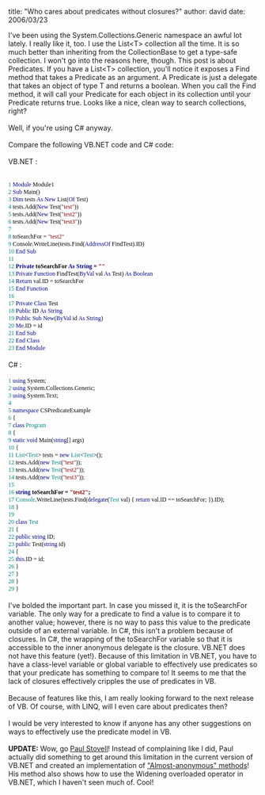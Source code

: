 
title: "Who cares about predicates without closures?"
author: david
date: 2006/03/23

I've been using the System.Collections.Generic namespace an awful lot lately. I really like it, too. I use the List&lt;T&gt; collection all the time. It is so much better than inheriting from the CollectionBase to get a type-safe collection. I won't go into the reasons here, though. This post is about Predicates. If you have a List&lt;T&gt; collection, you'll notice it exposes a Find method that takes a Predicate as an argument. A Predicate is just a delegate that takes an object of type T and returns a boolean. When you call the Find method, it will call your Predicate for each object in its collection until your Predicate returns true. Looks like a nice, clean way to search collections, right?<br><br>Well, if you're using C# anyway.<br><br>Compare the following VB.NET code and C# code:<br><br>VB.NET :<br><br><div style="font-family: Consolas; font-size: 9pt; color: black; -moz-background-clip: -moz-initial; -moz-background-origin: -moz-initial; -moz-background-inline-policy: -moz-initial;"> <p style="margin: 0px;"><span style="color: teal;">    1</span> <span style="background: white none repeat scroll 0% 50%; color: navy; -moz-background-clip: -moz-initial; -moz-background-origin: -moz-initial; -moz-background-inline-policy: -moz-initial;">Module</span><span style="background: white none repeat scroll 0% 50%; -moz-background-clip: -moz-initial; -moz-background-origin: -moz-initial; -moz-background-inline-policy: -moz-initial;"> Module1</span> <p style="margin: 0px;"><span style="color: teal;">    2</span> <span style="background: white none repeat scroll 0% 50%; -moz-background-clip: -moz-initial; -moz-background-origin: -moz-initial; -moz-background-inline-policy: -moz-initial;">    </span><span style="background: white none repeat scroll 0% 50%; color: navy; -moz-background-clip: -moz-initial; -moz-background-origin: -moz-initial; -moz-background-inline-policy: -moz-initial;">Sub</span><span style="background: white none repeat scroll 0% 50%; -moz-background-clip: -moz-initial; -moz-background-origin: -moz-initial; -moz-background-inline-policy: -moz-initial;"> Main()</span> <p style="margin: 0px;"><span style="color: teal;">    3</span> <span style="background: white none repeat scroll 0% 50%; -moz-background-clip: -moz-initial; -moz-background-origin: -moz-initial; -moz-background-inline-policy: -moz-initial;">        </span><span style="background: white none repeat scroll 0% 50%; color: navy; -moz-background-clip: -moz-initial; -moz-background-origin: -moz-initial; -moz-background-inline-policy: -moz-initial;">Dim</span><span style="background: white none repeat scroll 0% 50%; -moz-background-clip: -moz-initial; -moz-background-origin: -moz-initial; -moz-background-inline-policy: -moz-initial;"> tests </span><span style="background: white none repeat scroll 0% 50%; color: navy; -moz-background-clip: -moz-initial; -moz-background-origin: -moz-initial; -moz-background-inline-policy: -moz-initial;">As</span><span style="background: white none repeat scroll 0% 50%; -moz-background-clip: -moz-initial; -moz-background-origin: -moz-initial; -moz-background-inline-policy: -moz-initial;"> </span><span style="background: white none repeat scroll 0% 50%; color: navy; -moz-background-clip: -moz-initial; -moz-background-origin: -moz-initial; -moz-background-inline-policy: -moz-initial;">New</span><span style="background: white none repeat scroll 0% 50%; -moz-background-clip: -moz-initial; -moz-background-origin: -moz-initial; -moz-background-inline-policy: -moz-initial;"> List(</span><span style="background: white none repeat scroll 0% 50%; color: navy; -moz-background-clip: -moz-initial; -moz-background-origin: -moz-initial; -moz-background-inline-policy: -moz-initial;">Of</span><span style="background: white none repeat scroll 0% 50%; -moz-background-clip: -moz-initial; -moz-background-origin: -moz-initial; -moz-background-inline-policy: -moz-initial;"> Test)</span> <p style="margin: 0px;"><span style="color: teal;">    4</span> <span style="background: white none repeat scroll 0% 50%; -moz-background-clip: -moz-initial; -moz-background-origin: -moz-initial; -moz-background-inline-policy: -moz-initial;">        tests.Add(</span><span style="background: white none repeat scroll 0% 50%; color: navy; -moz-background-clip: -moz-initial; -moz-background-origin: -moz-initial; -moz-background-inline-policy: -moz-initial;">New</span><span style="background: white none repeat scroll 0% 50%; -moz-background-clip: -moz-initial; -moz-background-origin: -moz-initial; -moz-background-inline-policy: -moz-initial;"> Test(</span><span style="background: white none repeat scroll 0% 50%; color: maroon; -moz-background-clip: -moz-initial; -moz-background-origin: -moz-initial; -moz-background-inline-policy: -moz-initial;">"test"</span><span style="background: white none repeat scroll 0% 50%; -moz-background-clip: -moz-initial; -moz-background-origin: -moz-initial; -moz-background-inline-policy: -moz-initial;">))</span> <p style="margin: 0px;"><span style="color: teal;">    5</span> <span style="background: white none repeat scroll 0% 50%; -moz-background-clip: -moz-initial; -moz-background-origin: -moz-initial; -moz-background-inline-policy: -moz-initial;">        tests.Add(</span><span style="background: white none repeat scroll 0% 50%; color: navy; -moz-background-clip: -moz-initial; -moz-background-origin: -moz-initial; -moz-background-inline-policy: -moz-initial;">New</span><span style="background: white none repeat scroll 0% 50%; -moz-background-clip: -moz-initial; -moz-background-origin: -moz-initial; -moz-background-inline-policy: -moz-initial;"> Test(</span><span style="background: white none repeat scroll 0% 50%; color: maroon; -moz-background-clip: -moz-initial; -moz-background-origin: -moz-initial; -moz-background-inline-policy: -moz-initial;">"test2"</span><span style="background: white none repeat scroll 0% 50%; -moz-background-clip: -moz-initial; -moz-background-origin: -moz-initial; -moz-background-inline-policy: -moz-initial;">))</span> <p style="margin: 0px;"><span style="color: teal;">    6</span> <span style="background: white none repeat scroll 0% 50%; -moz-background-clip: -moz-initial; -moz-background-origin: -moz-initial; -moz-background-inline-policy: -moz-initial;">        tests.Add(</span><span style="background: white none repeat scroll 0% 50%; color: navy; -moz-background-clip: -moz-initial; -moz-background-origin: -moz-initial; -moz-background-inline-policy: -moz-initial;">New</span><span style="background: white none repeat scroll 0% 50%; -moz-background-clip: -moz-initial; -moz-background-origin: -moz-initial; -moz-background-inline-policy: -moz-initial;"> Test(</span><span style="background: white none repeat scroll 0% 50%; color: maroon; -moz-background-clip: -moz-initial; -moz-background-origin: -moz-initial; -moz-background-inline-policy: -moz-initial;">"test3"</span><span style="background: white none repeat scroll 0% 50%; -moz-background-clip: -moz-initial; -moz-background-origin: -moz-initial; -moz-background-inline-policy: -moz-initial;">))</span> <p style="margin: 0px;"><span style="color: teal;">    7</span>  <p style="margin: 0px;"><span style="color: teal;">    8</span> <span style="background: white none repeat scroll 0% 50%; -moz-background-clip: -moz-initial; -moz-background-origin: -moz-initial; -moz-background-inline-policy: -moz-initial;">        toSearchFor = </span><span style="background: white none repeat scroll 0% 50%; color: maroon; -moz-background-clip: -moz-initial; -moz-background-origin: -moz-initial; -moz-background-inline-policy: -moz-initial;">"test2"</span> <p style="margin: 0px;"><span style="color: teal;">    9</span> <span style="background: white none repeat scroll 0% 50%; -moz-background-clip: -moz-initial; -moz-background-origin: -moz-initial; -moz-background-inline-policy: -moz-initial;">        Console.WriteLine(tests.Find(</span><span style="background: white none repeat scroll 0% 50%; color: navy; -moz-background-clip: -moz-initial; -moz-background-origin: -moz-initial; -moz-background-inline-policy: -moz-initial;">AddressOf</span><span style="background: white none repeat scroll 0% 50%; -moz-background-clip: -moz-initial; -moz-background-origin: -moz-initial; -moz-background-inline-policy: -moz-initial;"> FindTest).ID)</span> <p style="margin: 0px;"><span style="color: teal;">   10</span> <span style="background: white none repeat scroll 0% 50%; -moz-background-clip: -moz-initial; -moz-background-origin: -moz-initial; -moz-background-inline-policy: -moz-initial;">    </span><span style="background: white none repeat scroll 0% 50%; color: navy; -moz-background-clip: -moz-initial; -moz-background-origin: -moz-initial; -moz-background-inline-policy: -moz-initial;">End</span><span style="background: white none repeat scroll 0% 50%; -moz-background-clip: -moz-initial; -moz-background-origin: -moz-initial; -moz-background-inline-policy: -moz-initial;"> </span><span style="background: white none repeat scroll 0% 50%; color: navy; -moz-background-clip: -moz-initial; -moz-background-origin: -moz-initial; -moz-background-inline-policy: -moz-initial;">Sub</span> <p style="margin: 0px;"><span style="color: teal;">   11</span>  <p style="margin: 0px;"><span style="color: teal;">   12</span> <span style="background: white none repeat scroll 0% 50%; -moz-background-clip: -moz-initial; -moz-background-origin: -moz-initial; -moz-background-inline-policy: -moz-initial;">    </span><b><span style="background: white none repeat scroll 0% 50%; color: navy; -moz-background-clip: -moz-initial; -moz-background-origin: -moz-initial; -moz-background-inline-policy: -moz-initial;">Private</span><span style="background: white none repeat scroll 0% 50%; -moz-background-clip: -moz-initial; -moz-background-origin: -moz-initial; -moz-background-inline-policy: -moz-initial;"> toSearchFor </span><span style="background: white none repeat scroll 0% 50%; color: navy; -moz-background-clip: -moz-initial; -moz-background-origin: -moz-initial; -moz-background-inline-policy: -moz-initial;">As</span><span style="background: white none repeat scroll 0% 50%; -moz-background-clip: -moz-initial; -moz-background-origin: -moz-initial; -moz-background-inline-policy: -moz-initial;"> </span><span style="background: white none repeat scroll 0% 50%; color: navy; -moz-background-clip: -moz-initial; -moz-background-origin: -moz-initial; -moz-background-inline-policy: -moz-initial;">String</span><span style="background: white none repeat scroll 0% 50%; -moz-background-clip: -moz-initial; -moz-background-origin: -moz-initial; -moz-background-inline-policy: -moz-initial;"> = </span><span style="background: white none repeat scroll 0% 50%; color: maroon; -moz-background-clip: -moz-initial; -moz-background-origin: -moz-initial; -moz-background-inline-policy: -moz-initial;">""</span></b> <p style="margin: 0px;"><span style="color: teal;">   13</span> <span style="background: white none repeat scroll 0% 50%; -moz-background-clip: -moz-initial; -moz-background-origin: -moz-initial; -moz-background-inline-policy: -moz-initial;">    </span><span style="background: white none repeat scroll 0% 50%; color: navy; -moz-background-clip: -moz-initial; -moz-background-origin: -moz-initial; -moz-background-inline-policy: -moz-initial;">Private</span><span style="background: white none repeat scroll 0% 50%; -moz-background-clip: -moz-initial; -moz-background-origin: -moz-initial; -moz-background-inline-policy: -moz-initial;"> </span><span style="background: white none repeat scroll 0% 50%; color: navy; -moz-background-clip: -moz-initial; -moz-background-origin: -moz-initial; -moz-background-inline-policy: -moz-initial;">Function</span><span style="background: white none repeat scroll 0% 50%; -moz-background-clip: -moz-initial; -moz-background-origin: -moz-initial; -moz-background-inline-policy: -moz-initial;"> FindTest(</span><span style="background: white none repeat scroll 0% 50%; color: navy; -moz-background-clip: -moz-initial; -moz-background-origin: -moz-initial; -moz-background-inline-policy: -moz-initial;">ByVal</span><span style="background: white none repeat scroll 0% 50%; -moz-background-clip: -moz-initial; -moz-background-origin: -moz-initial; -moz-background-inline-policy: -moz-initial;"> val </span><span style="background: white none repeat scroll 0% 50%; color: navy; -moz-background-clip: -moz-initial; -moz-background-origin: -moz-initial; -moz-background-inline-policy: -moz-initial;">As</span><span style="background: white none repeat scroll 0% 50%; -moz-background-clip: -moz-initial; -moz-background-origin: -moz-initial; -moz-background-inline-policy: -moz-initial;"> Test) </span><span style="background: white none repeat scroll 0% 50%; color: navy; -moz-background-clip: -moz-initial; -moz-background-origin: -moz-initial; -moz-background-inline-policy: -moz-initial;">As</span><span style="background: white none repeat scroll 0% 50%; -moz-background-clip: -moz-initial; -moz-background-origin: -moz-initial; -moz-background-inline-policy: -moz-initial;"> </span><span style="background: white none repeat scroll 0% 50%; color: navy; -moz-background-clip: -moz-initial; -moz-background-origin: -moz-initial; -moz-background-inline-policy: -moz-initial;">Boolean</span> <p style="margin: 0px;"><span style="color: teal;">   14</span> <span style="background: white none repeat scroll 0% 50%; -moz-background-clip: -moz-initial; -moz-background-origin: -moz-initial; -moz-background-inline-policy: -moz-initial;">        </span><span style="background: white none repeat scroll 0% 50%; color: navy; -moz-background-clip: -moz-initial; -moz-background-origin: -moz-initial; -moz-background-inline-policy: -moz-initial;">Return</span><span style="background: white none repeat scroll 0% 50%; -moz-background-clip: -moz-initial; -moz-background-origin: -moz-initial; -moz-background-inline-policy: -moz-initial;"> val.ID = toSearchFor</span> <p style="margin: 0px;"><span style="color: teal;">   15</span> <span style="background: white none repeat scroll 0% 50%; -moz-background-clip: -moz-initial; -moz-background-origin: -moz-initial; -moz-background-inline-policy: -moz-initial;">    </span><span style="background: white none repeat scroll 0% 50%; color: navy; -moz-background-clip: -moz-initial; -moz-background-origin: -moz-initial; -moz-background-inline-policy: -moz-initial;">End</span><span style="background: white none repeat scroll 0% 50%; -moz-background-clip: -moz-initial; -moz-background-origin: -moz-initial; -moz-background-inline-policy: -moz-initial;"> </span><span style="background: white none repeat scroll 0% 50%; color: navy; -moz-background-clip: -moz-initial; -moz-background-origin: -moz-initial; -moz-background-inline-policy: -moz-initial;">Function</span> <p style="margin: 0px;"><span style="color: teal;">   16</span>  <p style="margin: 0px;"><span style="color: teal;">   17</span> <span style="background: white none repeat scroll 0% 50%; -moz-background-clip: -moz-initial; -moz-background-origin: -moz-initial; -moz-background-inline-policy: -moz-initial;">    </span><span style="background: white none repeat scroll 0% 50%; color: navy; -moz-background-clip: -moz-initial; -moz-background-origin: -moz-initial; -moz-background-inline-policy: -moz-initial;">Private</span><span style="background: white none repeat scroll 0% 50%; -moz-background-clip: -moz-initial; -moz-background-origin: -moz-initial; -moz-background-inline-policy: -moz-initial;"> </span><span style="background: white none repeat scroll 0% 50%; color: navy; -moz-background-clip: -moz-initial; -moz-background-origin: -moz-initial; -moz-background-inline-policy: -moz-initial;">Class</span><span style="background: white none repeat scroll 0% 50%; -moz-background-clip: -moz-initial; -moz-background-origin: -moz-initial; -moz-background-inline-policy: -moz-initial;"> Test</span> <p style="margin: 0px;"><span style="color: teal;">   18</span> <span style="background: white none repeat scroll 0% 50%; -moz-background-clip: -moz-initial; -moz-background-origin: -moz-initial; -moz-background-inline-policy: -moz-initial;">        </span><span style="background: white none repeat scroll 0% 50%; color: navy; -moz-background-clip: -moz-initial; -moz-background-origin: -moz-initial; -moz-background-inline-policy: -moz-initial;">Public</span><span style="background: white none repeat scroll 0% 50%; -moz-background-clip: -moz-initial; -moz-background-origin: -moz-initial; -moz-background-inline-policy: -moz-initial;"> ID </span><span style="background: white none repeat scroll 0% 50%; color: navy; -moz-background-clip: -moz-initial; -moz-background-origin: -moz-initial; -moz-background-inline-policy: -moz-initial;">As</span><span style="background: white none repeat scroll 0% 50%; -moz-background-clip: -moz-initial; -moz-background-origin: -moz-initial; -moz-background-inline-policy: -moz-initial;"> </span><span style="background: white none repeat scroll 0% 50%; color: navy; -moz-background-clip: -moz-initial; -moz-background-origin: -moz-initial; -moz-background-inline-policy: -moz-initial;">String</span> <p style="margin: 0px;"><span style="color: teal;">   19</span> <span style="background: white none repeat scroll 0% 50%; -moz-background-clip: -moz-initial; -moz-background-origin: -moz-initial; -moz-background-inline-policy: -moz-initial;">        </span><span style="background: white none repeat scroll 0% 50%; color: navy; -moz-background-clip: -moz-initial; -moz-background-origin: -moz-initial; -moz-background-inline-policy: -moz-initial;">Public</span><span style="background: white none repeat scroll 0% 50%; -moz-background-clip: -moz-initial; -moz-background-origin: -moz-initial; -moz-background-inline-policy: -moz-initial;"> </span><span style="background: white none repeat scroll 0% 50%; color: navy; -moz-background-clip: -moz-initial; -moz-background-origin: -moz-initial; -moz-background-inline-policy: -moz-initial;">Sub</span><span style="background: white none repeat scroll 0% 50%; -moz-background-clip: -moz-initial; -moz-background-origin: -moz-initial; -moz-background-inline-policy: -moz-initial;"> </span><span style="background: white none repeat scroll 0% 50%; color: navy; -moz-background-clip: -moz-initial; -moz-background-origin: -moz-initial; -moz-background-inline-policy: -moz-initial;">New</span><span style="background: white none repeat scroll 0% 50%; -moz-background-clip: -moz-initial; -moz-background-origin: -moz-initial; -moz-background-inline-policy: -moz-initial;">(</span><span style="background: white none repeat scroll 0% 50%; color: navy; -moz-background-clip: -moz-initial; -moz-background-origin: -moz-initial; -moz-background-inline-policy: -moz-initial;">ByVal</span><span style="background: white none repeat scroll 0% 50%; -moz-background-clip: -moz-initial; -moz-background-origin: -moz-initial; -moz-background-inline-policy: -moz-initial;"> id </span><span style="background: white none repeat scroll 0% 50%; color: navy; -moz-background-clip: -moz-initial; -moz-background-origin: -moz-initial; -moz-background-inline-policy: -moz-initial;">As</span><span style="background: white none repeat scroll 0% 50%; -moz-background-clip: -moz-initial; -moz-background-origin: -moz-initial; -moz-background-inline-policy: -moz-initial;"> </span><span style="background: white none repeat scroll 0% 50%; color: navy; -moz-background-clip: -moz-initial; -moz-background-origin: -moz-initial; -moz-background-inline-policy: -moz-initial;">String</span><span style="background: white none repeat scroll 0% 50%; -moz-background-clip: -moz-initial; -moz-background-origin: -moz-initial; -moz-background-inline-policy: -moz-initial;">)</span> <p style="margin: 0px;"><span style="color: teal;">   20</span> <span style="background: white none repeat scroll 0% 50%; -moz-background-clip: -moz-initial; -moz-background-origin: -moz-initial; -moz-background-inline-policy: -moz-initial;">            </span><span style="background: white none repeat scroll 0% 50%; color: navy; -moz-background-clip: -moz-initial; -moz-background-origin: -moz-initial; -moz-background-inline-policy: -moz-initial;">Me</span><span style="background: white none repeat scroll 0% 50%; -moz-background-clip: -moz-initial; -moz-background-origin: -moz-initial; -moz-background-inline-policy: -moz-initial;">.ID = id<br></span> <p style="margin: 0px;"><span style="color: teal;">   21</span> <span style="background: white none repeat scroll 0% 50%; -moz-background-clip: -moz-initial; -moz-background-origin: -moz-initial; -moz-background-inline-policy: -moz-initial;">        </span><span style="background: white none repeat scroll 0% 50%; color: navy; -moz-background-clip: -moz-initial; -moz-background-origin: -moz-initial; -moz-background-inline-policy: -moz-initial;">End</span><span style="background: white none repeat scroll 0% 50%; -moz-background-clip: -moz-initial; -moz-background-origin: -moz-initial; -moz-background-inline-policy: -moz-initial;"> </span><span style="background: white none repeat scroll 0% 50%; color: navy; -moz-background-clip: -moz-initial; -moz-background-origin: -moz-initial; -moz-background-inline-policy: -moz-initial;">Sub</span> <p style="margin: 0px;"><span style="color: teal;">   22</span> <span style="background: white none repeat scroll 0% 50%; -moz-background-clip: -moz-initial; -moz-background-origin: -moz-initial; -moz-background-inline-policy: -moz-initial;">    </span><span style="background: white none repeat scroll 0% 50%; color: navy; -moz-background-clip: -moz-initial; -moz-background-origin: -moz-initial; -moz-background-inline-policy: -moz-initial;">End</span><span style="background: white none repeat scroll 0% 50%; -moz-background-clip: -moz-initial; -moz-background-origin: -moz-initial; -moz-background-inline-policy: -moz-initial;"> </span><span style="background: white none repeat scroll 0% 50%; color: navy; -moz-background-clip: -moz-initial; -moz-background-origin: -moz-initial; -moz-background-inline-policy: -moz-initial;">Class</span> <p style="margin: 0px;"><span style="color: teal;">   23</span> <span style="background: white none repeat scroll 0% 50%; color: navy; -moz-background-clip: -moz-initial; -moz-background-origin: -moz-initial; -moz-background-inline-policy: -moz-initial;">End</span><span style="background: white none repeat scroll 0% 50%; -moz-background-clip: -moz-initial; -moz-background-origin: -moz-initial; -moz-background-inline-policy: -moz-initial;"> </span><span style="background: white none repeat scroll 0% 50%; color: navy; -moz-background-clip: -moz-initial; -moz-background-origin: -moz-initial; -moz-background-inline-policy: -moz-initial;">Module</span> </div>  <br>C# :<br><br><div style="font-family: Consolas; font-size: 9pt; color: black; -moz-background-clip: -moz-initial; -moz-background-origin: -moz-initial; -moz-background-inline-policy: -moz-initial;"> <p style="margin: 0px;"><span style="color: teal;">    1</span> <span style="background: white none repeat scroll 0% 50%; color: navy; -moz-background-clip: -moz-initial; -moz-background-origin: -moz-initial; -moz-background-inline-policy: -moz-initial;">using</span><span style="background: white none repeat scroll 0% 50%; -moz-background-clip: -moz-initial; -moz-background-origin: -moz-initial; -moz-background-inline-policy: -moz-initial;"> System;</span> <p style="margin: 0px;"><span style="color: teal;">    2</span> <span style="background: white none repeat scroll 0% 50%; color: navy; -moz-background-clip: -moz-initial; -moz-background-origin: -moz-initial; -moz-background-inline-policy: -moz-initial;">using</span><span style="background: white none repeat scroll 0% 50%; -moz-background-clip: -moz-initial; -moz-background-origin: -moz-initial; -moz-background-inline-policy: -moz-initial;"> System.Collections.Generic;</span> <p style="margin: 0px;"><span style="color: teal;">    3</span> <span style="background: white none repeat scroll 0% 50%; color: navy; -moz-background-clip: -moz-initial; -moz-background-origin: -moz-initial; -moz-background-inline-policy: -moz-initial;">using</span><span style="background: white none repeat scroll 0% 50%; -moz-background-clip: -moz-initial; -moz-background-origin: -moz-initial; -moz-background-inline-policy: -moz-initial;"> System.Text;</span> <p style="margin: 0px;"><span style="color: teal;">    4</span>  <p style="margin: 0px;"><span style="color: teal;">    5</span> <span style="background: white none repeat scroll 0% 50%; color: navy; -moz-background-clip: -moz-initial; -moz-background-origin: -moz-initial; -moz-background-inline-policy: -moz-initial;">namespace</span><span style="background: white none repeat scroll 0% 50%; -moz-background-clip: -moz-initial; -moz-background-origin: -moz-initial; -moz-background-inline-policy: -moz-initial;"> CSPredicateExample</span> <p style="margin: 0px;"><span style="color: teal;">    6</span> <span style="background: white none repeat scroll 0% 50%; -moz-background-clip: -moz-initial; -moz-background-origin: -moz-initial; -moz-background-inline-policy: -moz-initial;">{</span> <p style="margin: 0px;"><span style="color: teal;">    7</span> <span style="background: white none repeat scroll 0% 50%; -moz-background-clip: -moz-initial; -moz-background-origin: -moz-initial; -moz-background-inline-policy: -moz-initial;">    </span><span style="background: white none repeat scroll 0% 50%; color: navy; -moz-background-clip: -moz-initial; -moz-background-origin: -moz-initial; -moz-background-inline-policy: -moz-initial;">class</span><span style="background: white none repeat scroll 0% 50%; -moz-background-clip: -moz-initial; -moz-background-origin: -moz-initial; -moz-background-inline-policy: -moz-initial;"> </span><span style="background: white none repeat scroll 0% 50%; color: teal; -moz-background-clip: -moz-initial; -moz-background-origin: -moz-initial; -moz-background-inline-policy: -moz-initial;">Program</span> <p style="margin: 0px;"><span style="color: teal;">    8</span> <span style="background: white none repeat scroll 0% 50%; -moz-background-clip: -moz-initial; -moz-background-origin: -moz-initial; -moz-background-inline-policy: -moz-initial;">    {</span> <p style="margin: 0px;"><span style="color: teal;">    9</span> <span style="background: white none repeat scroll 0% 50%; -moz-background-clip: -moz-initial; -moz-background-origin: -moz-initial; -moz-background-inline-policy: -moz-initial;">        </span><span style="background: white none repeat scroll 0% 50%; color: navy; -moz-background-clip: -moz-initial; -moz-background-origin: -moz-initial; -moz-background-inline-policy: -moz-initial;">static</span><span style="background: white none repeat scroll 0% 50%; -moz-background-clip: -moz-initial; -moz-background-origin: -moz-initial; -moz-background-inline-policy: -moz-initial;"> </span><span style="background: white none repeat scroll 0% 50%; color: navy; -moz-background-clip: -moz-initial; -moz-background-origin: -moz-initial; -moz-background-inline-policy: -moz-initial;">void</span><span style="background: white none repeat scroll 0% 50%; -moz-background-clip: -moz-initial; -moz-background-origin: -moz-initial; -moz-background-inline-policy: -moz-initial;"> Main(</span><span style="background: white none repeat scroll 0% 50%; color: navy; -moz-background-clip: -moz-initial; -moz-background-origin: -moz-initial; -moz-background-inline-policy: -moz-initial;">string</span><span style="background: white none repeat scroll 0% 50%; -moz-background-clip: -moz-initial; -moz-background-origin: -moz-initial; -moz-background-inline-policy: -moz-initial;">[] args)</span> <p style="margin: 0px;"><span style="color: teal;">   10</span> <span style="background: white none repeat scroll 0% 50%; -moz-background-clip: -moz-initial; -moz-background-origin: -moz-initial; -moz-background-inline-policy: -moz-initial;">        {</span> <p style="margin: 0px;"><span style="color: teal;">   11</span> <span style="background: white none repeat scroll 0% 50%; -moz-background-clip: -moz-initial; -moz-background-origin: -moz-initial; -moz-background-inline-policy: -moz-initial;">            </span><span style="background: white none repeat scroll 0% 50%; color: teal; -moz-background-clip: -moz-initial; -moz-background-origin: -moz-initial; -moz-background-inline-policy: -moz-initial;">List</span><span style="background: white none repeat scroll 0% 50%; -moz-background-clip: -moz-initial; -moz-background-origin: -moz-initial; -moz-background-inline-policy: -moz-initial;">&lt;</span><span style="background: white none repeat scroll 0% 50%; color: teal; -moz-background-clip: -moz-initial; -moz-background-origin: -moz-initial; -moz-background-inline-policy: -moz-initial;">Test</span><span style="background: white none repeat scroll 0% 50%; -moz-background-clip: -moz-initial; -moz-background-origin: -moz-initial; -moz-background-inline-policy: -moz-initial;">&gt; tests = </span><span style="background: white none repeat scroll 0% 50%; color: navy; -moz-background-clip: -moz-initial; -moz-background-origin: -moz-initial; -moz-background-inline-policy: -moz-initial;">new</span><span style="background: white none repeat scroll 0% 50%; -moz-background-clip: -moz-initial; -moz-background-origin: -moz-initial; -moz-background-inline-policy: -moz-initial;"> </span><span style="background: white none repeat scroll 0% 50%; color: teal; -moz-background-clip: -moz-initial; -moz-background-origin: -moz-initial; -moz-background-inline-policy: -moz-initial;">List</span><span style="background: white none repeat scroll 0% 50%; -moz-background-clip: -moz-initial; -moz-background-origin: -moz-initial; -moz-background-inline-policy: -moz-initial;">&lt;</span><span style="background: white none repeat scroll 0% 50%; color: teal; -moz-background-clip: -moz-initial; -moz-background-origin: -moz-initial; -moz-background-inline-policy: -moz-initial;">Test</span><span style="background: white none repeat scroll 0% 50%; -moz-background-clip: -moz-initial; -moz-background-origin: -moz-initial; -moz-background-inline-policy: -moz-initial;">&gt;();</span> <p style="margin: 0px;"><span style="color: teal;">   12</span> <span style="background: white none repeat scroll 0% 50%; -moz-background-clip: -moz-initial; -moz-background-origin: -moz-initial; -moz-background-inline-policy: -moz-initial;">            tests.Add(</span><span style="background: white none repeat scroll 0% 50%; color: navy; -moz-background-clip: -moz-initial; -moz-background-origin: -moz-initial; -moz-background-inline-policy: -moz-initial;">new</span><span style="background: white none repeat scroll 0% 50%; -moz-background-clip: -moz-initial; -moz-background-origin: -moz-initial; -moz-background-inline-policy: -moz-initial;"> </span><span style="background: white none repeat scroll 0% 50%; color: teal; -moz-background-clip: -moz-initial; -moz-background-origin: -moz-initial; -moz-background-inline-policy: -moz-initial;">Test</span><span style="background: white none repeat scroll 0% 50%; -moz-background-clip: -moz-initial; -moz-background-origin: -moz-initial; -moz-background-inline-policy: -moz-initial;">(</span><span style="background: white none repeat scroll 0% 50%; color: maroon; -moz-background-clip: -moz-initial; -moz-background-origin: -moz-initial; -moz-background-inline-policy: -moz-initial;">"test"</span><span style="background: white none repeat scroll 0% 50%; -moz-background-clip: -moz-initial; -moz-background-origin: -moz-initial; -moz-background-inline-policy: -moz-initial;">));</span> <p style="margin: 0px;"><span style="color: teal;">   13</span> <span style="background: white none repeat scroll 0% 50%; -moz-background-clip: -moz-initial; -moz-background-origin: -moz-initial; -moz-background-inline-policy: -moz-initial;">            tests.Add(</span><span style="background: white none repeat scroll 0% 50%; color: navy; -moz-background-clip: -moz-initial; -moz-background-origin: -moz-initial; -moz-background-inline-policy: -moz-initial;">new</span><span style="background: white none repeat scroll 0% 50%; -moz-background-clip: -moz-initial; -moz-background-origin: -moz-initial; -moz-background-inline-policy: -moz-initial;"> </span><span style="background: white none repeat scroll 0% 50%; color: teal; -moz-background-clip: -moz-initial; -moz-background-origin: -moz-initial; -moz-background-inline-policy: -moz-initial;">Test</span><span style="background: white none repeat scroll 0% 50%; -moz-background-clip: -moz-initial; -moz-background-origin: -moz-initial; -moz-background-inline-policy: -moz-initial;">(</span><span style="background: white none repeat scroll 0% 50%; color: maroon; -moz-background-clip: -moz-initial; -moz-background-origin: -moz-initial; -moz-background-inline-policy: -moz-initial;">"test2"</span><span style="background: white none repeat scroll 0% 50%; -moz-background-clip: -moz-initial; -moz-background-origin: -moz-initial; -moz-background-inline-policy: -moz-initial;">));</span> <p style="margin: 0px;"><span style="color: teal;">   14</span> <span style="background: white none repeat scroll 0% 50%; -moz-background-clip: -moz-initial; -moz-background-origin: -moz-initial; -moz-background-inline-policy: -moz-initial;">            tests.Add(</span><span style="background: white none repeat scroll 0% 50%; color: navy; -moz-background-clip: -moz-initial; -moz-background-origin: -moz-initial; -moz-background-inline-policy: -moz-initial;">new</span><span style="background: white none repeat scroll 0% 50%; -moz-background-clip: -moz-initial; -moz-background-origin: -moz-initial; -moz-background-inline-policy: -moz-initial;"> </span><span style="background: white none repeat scroll 0% 50%; color: teal; -moz-background-clip: -moz-initial; -moz-background-origin: -moz-initial; -moz-background-inline-policy: -moz-initial;">Test</span><span style="background: white none repeat scroll 0% 50%; -moz-background-clip: -moz-initial; -moz-background-origin: -moz-initial; -moz-background-inline-policy: -moz-initial;">(</span><span style="background: white none repeat scroll 0% 50%; color: maroon; -moz-background-clip: -moz-initial; -moz-background-origin: -moz-initial; -moz-background-inline-policy: -moz-initial;">"test3"</span><span style="background: white none repeat scroll 0% 50%; -moz-background-clip: -moz-initial; -moz-background-origin: -moz-initial; -moz-background-inline-policy: -moz-initial;">));</span> <p style="margin: 0px;"><span style="color: teal;">   15</span>  <p style="margin: 0px;"><span style="color: teal;">   16</span> <span style="background: white none repeat scroll 0% 50%; -moz-background-clip: -moz-initial; -moz-background-origin: -moz-initial; -moz-background-inline-policy: -moz-initial;">            </span><b><span style="background: white none repeat scroll 0% 50%; color: navy; -moz-background-clip: -moz-initial; -moz-background-origin: -moz-initial; -moz-background-inline-policy: -moz-initial;">string</span><span style="background: white none repeat scroll 0% 50%; -moz-background-clip: -moz-initial; -moz-background-origin: -moz-initial; -moz-background-inline-policy: -moz-initial;"> toSearchFor = </span><span style="background: white none repeat scroll 0% 50%; color: maroon; -moz-background-clip: -moz-initial; -moz-background-origin: -moz-initial; -moz-background-inline-policy: -moz-initial;">"test2"</span><span style="background: white none repeat scroll 0% 50%; -moz-background-clip: -moz-initial; -moz-background-origin: -moz-initial; -moz-background-inline-policy: -moz-initial;">;</span></b> <p style="margin: 0px;"><span style="color: teal;">   17</span> <span style="background: white none repeat scroll 0% 50%; -moz-background-clip: -moz-initial; -moz-background-origin: -moz-initial; -moz-background-inline-policy: -moz-initial;">            </span><span style="background: white none repeat scroll 0% 50%; color: teal; -moz-background-clip: -moz-initial; -moz-background-origin: -moz-initial; -moz-background-inline-policy: -moz-initial;">Console</span><span style="background: white none repeat scroll 0% 50%; -moz-background-clip: -moz-initial; -moz-background-origin: -moz-initial; -moz-background-inline-policy: -moz-initial;">.WriteLine(tests.Find(</span><span style="background: white none repeat scroll 0% 50%; color: navy; -moz-background-clip: -moz-initial; -moz-background-origin: -moz-initial; -moz-background-inline-policy: -moz-initial;">delegate</span><span style="background: white none repeat scroll 0% 50%; -moz-background-clip: -moz-initial; -moz-background-origin: -moz-initial; -moz-background-inline-policy: -moz-initial;">(</span><span style="background: white none repeat scroll 0% 50%; color: teal; -moz-background-clip: -moz-initial; -moz-background-origin: -moz-initial; -moz-background-inline-policy: -moz-initial;">Test</span><span style="background: white none repeat scroll 0% 50%; -moz-background-clip: -moz-initial; -moz-background-origin: -moz-initial; -moz-background-inline-policy: -moz-initial;"> val) { </span><span style="background: white none repeat scroll 0% 50%; color: navy; -moz-background-clip: -moz-initial; -moz-background-origin: -moz-initial; -moz-background-inline-policy: -moz-initial;">return</span><span style="background: white none repeat scroll 0% 50%; -moz-background-clip: -moz-initial; -moz-background-origin: -moz-initial; -moz-background-inline-policy: -moz-initial;"> val.ID == toSearchFor; }).ID);</span> <p style="margin: 0px;"><span style="color: teal;">   18</span> <span style="background: white none repeat scroll 0% 50%; -moz-background-clip: -moz-initial; -moz-background-origin: -moz-initial; -moz-background-inline-policy: -moz-initial;">        }</span> <p style="margin: 0px;"><span style="color: teal;">   19</span>  <p style="margin: 0px;"><span style="color: teal;">   20</span> <span style="background: white none repeat scroll 0% 50%; -moz-background-clip: -moz-initial; -moz-background-origin: -moz-initial; -moz-background-inline-policy: -moz-initial;">        </span><span style="background: white none repeat scroll 0% 50%; color: navy; -moz-background-clip: -moz-initial; -moz-background-origin: -moz-initial; -moz-background-inline-policy: -moz-initial;">class</span><span style="background: white none repeat scroll 0% 50%; -moz-background-clip: -moz-initial; -moz-background-origin: -moz-initial; -moz-background-inline-policy: -moz-initial;"> </span><span style="background: white none repeat scroll 0% 50%; color: teal; -moz-background-clip: -moz-initial; -moz-background-origin: -moz-initial; -moz-background-inline-policy: -moz-initial;">Test</span> <p style="margin: 0px;"><span style="color: teal;">   21</span> <span style="background: white none repeat scroll 0% 50%; -moz-background-clip: -moz-initial; -moz-background-origin: -moz-initial; -moz-background-inline-policy: -moz-initial;">        {</span> <p style="margin: 0px;"><span style="color: teal;">   22</span> <span style="background: white none repeat scroll 0% 50%; -moz-background-clip: -moz-initial; -moz-background-origin: -moz-initial; -moz-background-inline-policy: -moz-initial;">            </span><span style="background: white none repeat scroll 0% 50%; color: navy; -moz-background-clip: -moz-initial; -moz-background-origin: -moz-initial; -moz-background-inline-policy: -moz-initial;">public</span><span style="background: white none repeat scroll 0% 50%; -moz-background-clip: -moz-initial; -moz-background-origin: -moz-initial; -moz-background-inline-policy: -moz-initial;"> </span><span style="background: white none repeat scroll 0% 50%; color: navy; -moz-background-clip: -moz-initial; -moz-background-origin: -moz-initial; -moz-background-inline-policy: -moz-initial;">string</span><span style="background: white none repeat scroll 0% 50%; -moz-background-clip: -moz-initial; -moz-background-origin: -moz-initial; -moz-background-inline-policy: -moz-initial;"> ID;</span> <p style="margin: 0px;"><span style="color: teal;">   23</span> <span style="background: white none repeat scroll 0% 50%; -moz-background-clip: -moz-initial; -moz-background-origin: -moz-initial; -moz-background-inline-policy: -moz-initial;">            </span><span style="background: white none repeat scroll 0% 50%; color: navy; -moz-background-clip: -moz-initial; -moz-background-origin: -moz-initial; -moz-background-inline-policy: -moz-initial;">public</span><span style="background: white none repeat scroll 0% 50%; -moz-background-clip: -moz-initial; -moz-background-origin: -moz-initial; -moz-background-inline-policy: -moz-initial;"> Test(</span><span style="background: white none repeat scroll 0% 50%; color: navy; -moz-background-clip: -moz-initial; -moz-background-origin: -moz-initial; -moz-background-inline-policy: -moz-initial;">string</span><span style="background: white none repeat scroll 0% 50%; -moz-background-clip: -moz-initial; -moz-background-origin: -moz-initial; -moz-background-inline-policy: -moz-initial;"> id)</span> <p style="margin: 0px;"><span style="color: teal;">   24</span> <span style="background: white none repeat scroll 0% 50%; -moz-background-clip: -moz-initial; -moz-background-origin: -moz-initial; -moz-background-inline-policy: -moz-initial;">            {</span> <p style="margin: 0px;"><span style="color: teal;">   25</span> <span style="background: white none repeat scroll 0% 50%; -moz-background-clip: -moz-initial; -moz-background-origin: -moz-initial; -moz-background-inline-policy: -moz-initial;">                </span><span style="background: white none repeat scroll 0% 50%; color: navy; -moz-background-clip: -moz-initial; -moz-background-origin: -moz-initial; -moz-background-inline-policy: -moz-initial;">this</span><span style="background: white none repeat scroll 0% 50%; -moz-background-clip: -moz-initial; -moz-background-origin: -moz-initial; -moz-background-inline-policy: -moz-initial;">.ID = id;</span> <p style="margin: 0px;"><span style="color: teal;">   26</span> <span style="background: white none repeat scroll 0% 50%; -moz-background-clip: -moz-initial; -moz-background-origin: -moz-initial; -moz-background-inline-policy: -moz-initial;">            }</span> <p style="margin: 0px;"><span style="color: teal;">   27</span> <span style="background: white none repeat scroll 0% 50%; -moz-background-clip: -moz-initial; -moz-background-origin: -moz-initial; -moz-background-inline-policy: -moz-initial;">        }</span> <p style="margin: 0px;"><span style="color: teal;">   28</span> <span style="background: white none repeat scroll 0% 50%; -moz-background-clip: -moz-initial; -moz-background-origin: -moz-initial; -moz-background-inline-policy: -moz-initial;">    }</span> <p style="margin: 0px;"><span style="color: teal;">   29</span> <span style="background: white none repeat scroll 0% 50%; -moz-background-clip: -moz-initial; -moz-background-origin: -moz-initial; -moz-background-inline-policy: -moz-initial;">}</span> </div>  <br>I've bolded the important part. In case you missed it, it is the toSearchFor variable. The only way for a predicate to find a value is to compare it to another value; however, there is no way to pass this value to the predicate outside of an external variable. In C#, this isn't a problem because of closures. In C#, the wrapping of the toSearchFor variable so that it is accessible to the inner anonymous delegate is the closure. VB.NET does not have this feature (yet!). Because of this limitation in VB.NET, you have to have a class-level variable or global variable to effectively use predicates so that your predicate has something to compare to! It seems to me that the lack of closures effectively cripples the use of predicates in VB.<br><br>Because of features like this, I am really looking forward to the next release of VB. Of course, with LINQ, will I even care about predicates then?<br><br>I would be very interested to know if anyone has any other suggestions on ways to effectively use the predicate model in VB.<br><br><b>UPDATE:</b> Wow, go [Paul Stovell](http://paulstovell.net/)! Instead of complaining like I did, Paul actually did something to get around this limitation in the current version of VB.NET and created an implementation of ["Almost-anonymous" methods](http://www.paulstovell.net/blog/index.php/almost-anonymous-methods-in-visual-basic-net/)! His method also shows how to use the Widening overloaded operator in VB.NET, which I haven't seen much of. Cool!<br>
